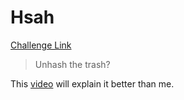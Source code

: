 **Hsah**
===================  
[Challenge Link](https://s3-eu-west-1.amazonaws.com/hubchallenges/crypto/hsah.zip)  

> Unhash the trash?

This [video](https://www.youtube.com/watch?v=048j8wVxqko) will explain it better than me.  
